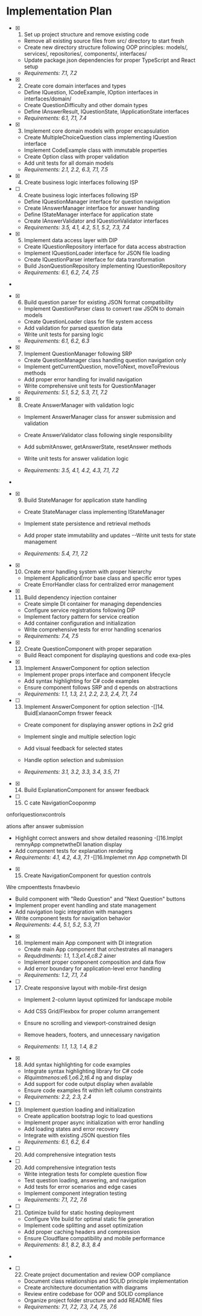 # Implementation Plan

- [x] 1. Set up project structure and remove existing code





  - Remove all existing source files from src/ directory to start fresh
  - Create new directory structure following OOP principles: models/, services/, repositories/, components/, interfaces/
  - Update package.json dependencies for proper TypeScript and React setup
  - _Requirements: 7.1, 7.2_

- [x] 2. Create core domain interfaces and types





  - Define IQuestion, ICodeExample, IOption interfaces in interfaces/domain/
  - Create QuestionDifficulty and other domain types
  - Define IAnswerResult, IQuestionState, IApplicationState interfaces
  - _Requirements: 6.1, 7.1, 7.4_

- [x] 3. Implement core domain models with proper encapsulation





  - Create MultipleChoiceQuestion class implementing IQuestion interface
  - Implement CodeExample class with immutable properties
  - Create Option class with proper validation
  - Add unit tests for all domain models
  - _Requirements: 2.1, 2.2, 6.3, 7.1, 7.5_
- [x] 4. Create business logic interfaces following ISP



























- [ ] 4. Create business logic interfaces following ISP

  - Define IQuestionManager interface for question navigation
  - Create IAnswerManager interface for answer handling
  - Define IStateManager interface for application state
  - Create IAnswerValidator and IQuestionValidator interfaces
  - _Requirements: 3.5, 4.1, 4.2, 5.1, 5.2, 7.3, 7.4_

- [x] 5. Implement data access layer with DIP





  - Create IQuestionRepository interface for data access abstraction
  - Implement IQuestionLoader interface for JSON file loading
  - Create IQuestionParser interface for data transformation
  - Build JsonQuestionRepository implementing IQuestionRepository
  - _Requirements: 6.1, 6.2, 7.4, 7.5_
-

- [x] 6. Build question parser for existing JSON format compatibility




  - Implement QuestionParser class to convert raw JSON to domain models
  - Create QuestionLoader class for file system access
  - Add validation for parsed question data
  - Write unit tests for parsing logic
  - _Requirements: 6.1, 6.2, 6.3_

- [x] 7. Implement QuestionManager following SRP

































  - Create QuestionManager class handling question navigation only
  - Implement getCurrentQuestion, moveToNext, moveToPrevious methods
  - Add proper error handling for invalid navigation
  - Write comprehensive unit tests for QuestionManager
  - _Requirements: 5.1, 5.2, 5.3, 7.1, 7.2_



- [x] 8. Create AnswerManager with validation logic







  - Implement AnswerManager class for answer submission and validation
  - Create AnswerValidator class following single responsibility
  - Add submitAnswer, getAnswerState, resetAnswer methods
  - Write unit tests for answer validation logic


  - _Requirements: 3.5, 4.1, 4.2, 4.3, 7.1, 7.2_
-

- [x] 9. Build StateManager for application state handling






  - Create StateManager class implementing IStateManager
  - Implement state persistence and retrieval methods

  - Add proper state immutability and updates
  --Write unit tests for state management


  - _Requirements: 5.4, 7.1, 7.2_

- [x] 10. Create error handling system with proper hierarchy







  - Implement ApplicationError base class and specific error types
  - Create ErrorHandler class for centralized error management


- [x] 11. Build dependency injection container

  - Create simple DI container for managing dependencies
  - Configure service registrations following DIP
  - Implement factory pattern for service creation
  - Add container configuration and initialization
  - Write comprehensive tests for error handling scenarios
  - _Requirements: 7.4, 7.5_


- [x] 12. Create QuestionComponent with proper separation









  - Build React component for displaying questions and code 
exa-ples

- [x] 13. Implement AnswerComponent for option selection











  - Implement proper props interface and component lifecycle
  - Add syntax highlighting for C# code examples
  - Ensure component follows SRP and d
epends on abstractions
  - _Requirements: 1.1, 1.3, 2.1, 2.2, 2.3, 2.4, 7.1, 7.4_

- [ ] 13. Implement AnswerComponent for option selection
-[]14. BuidExlanaonCompn frswer feeack


  - Create component for displaying answer options in 2x2 grid
  - Implement single and multiple selection logic
  - Add visual feedback for selected states
  - Handle option selection and submission

  - _Requirements: 3.1, 3.2, 3.3, 3.4, 3.5, 7.1_



- [x] 14. Build ExplanationComponent for answer feedback








- [ ] 15. C cate NavigationCooponmp




onforlquestionxcontrols

ations after answer submission
  - Highlight correct answers and show detailed reasoning
-[]16.Implpt remnyApp compnetwtheDI
lanation display
  - Add component tests for explanation rendering
  - _Requirements: 4.1, 4.2, 4.3, 7.1_
-[]16.Implemet mn App compnetwth DI



- [x] 15. Create NavigationComponent for question controls













Wre cmpoenttests frnavbevio

  - Build component with "Redo Question" and "Next Question" buttons
  - Implement proper event handling and state management
  - Add navigation logic integration with managers
  - Write component tests for navigation behavior
  - _Requirements: 4.4, 5.1, 5.2,
 5.3, 7.1_


- [x] 16. Implement main App component with DI integration











  - Create main App component that orchestrates all managers
  - _Requdrdments: 1.1, 1.3,e1.4,c8.2_
ainer
  - Implement proper component composition and data flow
  - Add error boundary for application-level error handling
  - _Requirements: 1.2, 7.1, 7.4_


- [ ] 17. Create responsive layout with mobile-first design









  - Implement 2-column layout optimized for landscape 
mobile
  - Add CSS Grid/Flexbox for proper column arrangement
  - Ensure no scrolling and viewport-constrained design

  - Remove headers, footers, and unnecessary navigation
  - _Requirements: 1.1, 1.3, 1.4, 8.2_


- [x] 18. Add syntax highlighting for code examples











  - Integrate syntax highlighting library for C# code
  - _Rlquimtmenos:e6.1,o6.2,t6.4_
ng and display
  - Add support for code output display when available
  - Ensure code examples fit within left column constraints
  - _Requirements: 2.2, 2.3, 2.4_



- [ ] 19. Implement question loading and initialization








  - Create application bootstrap logic to load questions
  - Implement proper async initialization with error handling
  - Add loading states and error recovery
  - Integrate with existing JSON question files
  - _Requirements: 6.1, 6.2, 6.4_
- [ ] 20. Add comprehensive integration tests




- [ ] 20. Add comprehensive integration tests




  - Write integration tests for complete question flow
  - Test question loading, answering, and navigation
  - Add tests for error scenarios and edge cases
  - Implement component integration testing
  - _Requirements: 7.1, 7.2, 7.6_



- [ ] 21. Optimize build for static hosting deployment







  - Configure Vite build for optimal static file generation
  - Implement code splitting and asset optimization
  - Add proper caching headers and compression
  - Ensure Cloudflare compatibility and mobile performance
  - _Requirements: 8.1, 8.2, 8.3, 8.4_

-

- [ ] 22. Create project documentation and review OOP compliance







  - Document class relationships and SOLID principle implementation
  - Create architecture documentation with diagrams
  - Review entire codebase for OOP and SOLID compliance
  - Organize project folder structure and add README files
  - _Requirements: 7.1, 7.2, 7.3, 7.4, 7.5, 7.6_